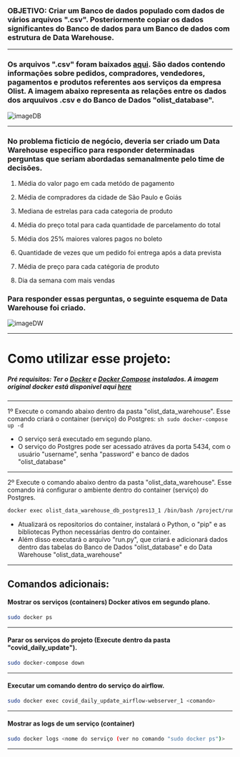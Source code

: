 ### OBJETIVO: Criar um Banco de dados populado com dados de vários arquivos ".csv". Posteriormente copiar os dados significantes do Banco de dados para um Banco de dados com estrutura de Data Warehouse.
---

### Os arquivos ".csv" foram baixados [aqui](https://www.kaggle.com/olistbr/brazilian-ecommerce). São dados contendo informações sobre pedidos, compradores, vendedores, pagamentos e produtos referentes aos serviços da empresa Olist. A imagem abaixo representa as relações entre os dados dos arquuivos .csv e do Banco de Dados "olist_database".

![imageDB](https://i.imgur.com/HRhd2Y0.png)

---
### No problema ficticio de negócio, deveria ser criado um Data Warehouse especifico para responder determinadas perguntas que seriam abordadas semanalmente pelo time de decisões.

1. Média do valor pago em cada metódo de pagamento

2. Média de compradores da cidade de São Paulo e Goiás

3. Mediana de estrelas para cada categoria de produto

4. Média do preço total para cada quantidade de parcelamento do total

5. Média dos 25% maiores valores pagos no boleto

6. Quantidade de vezes que um pedido foi entrega após a data prevista

7. Média de preço para cada catégoria de produto

8. Dia da semana com mais vendas

### Para responder essas perguntas, o seguinte esquema de Data Warehouse foi criado.

![imageDW](https://i.imgur.com/7BkaiJH.png)

---

# Como utilizar esse projeto:

##### Pré requisitos: Ter o [Docker](https://www.docker.com) e [Docker Compose](https://docs.docker.com/compose/install/#install-compose) instalados. A imagem original docker está disponivel aqui [here](https://airflow.apache.org/docs/apache-airflow/stable/docker-compose.yaml)

---
1º Execute o comando abaixo dentro da pasta "olist_data_warehouse". Esse comando criará o container (serviço) do Postgres:
    ```sh
    sudo docker-compose up -d
    ```
- O serviço será executado em segundo plano. 
- O serviço do Postgres pode ser acessado atráves da porta 5434, com o usuário "username", senha "password" e banco de dados "olist_database"

---
2º Execute o comando abaixo dentro da pasta "olist_data_warehouse". Esse comando irá configurar o ambiente dentro do container (serviço) do Postgres.
   ```sh
   docker exec olist_data_warehouse_db_postgres13_1 /bin/bash /project/run.sh
   ```
   
- Atualizará os repositorios do container, instalará o Python, o "pip" e as bibliotecas Python necessárias dentro do container.
- Além disso executará o arquivo "run.py", que criará e adicionará dados dentro das tabelas do Banco de Dados "olist_database" e do Data Warehouse "olist_data_warehouse"
  

---

## Comandos adicionais:

#### Mostrar os serviços (containers) Docker ativos em segundo plano.
```sh
sudo docker ps
```

---
#### Parar os serviços do projeto (Execute dentro da pasta "covid_daily_update").
```sh
sudo docker-compose down
``` 
---
#### Executar um comando dentro do serviço do airflow.
```sh
sudo docker exec covid_daily_update_airflow-webserver_1 <comando>
```

---
#### Mostrar as logs de um serviço (container)
```sh
sudo docker logs <nome do serviço (ver no comando "sudo docker ps")>
```
---
